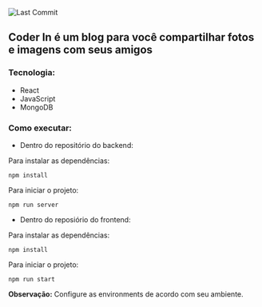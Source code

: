 ![Last Commit](https://img.shields.io/github/last-commit/santosjennifer/react-coderin)

## Coder In é um blog para você compartilhar fotos e imagens com seus amigos

### Tecnologia:
* React
* JavaScript
* MongoDB

### Como executar:

- Dentro do repositório do backend:

Para instalar as dependências:
```
npm install
```

Para iniciar o projeto:
```
npm run server
```

- Dentro do reposiório do frontend:

Para instalar as dependências:
```
npm install
```

Para iniciar o projeto:
```
npm run start
```
**Observação:** Configure as environments de acordo com seu ambiente.

